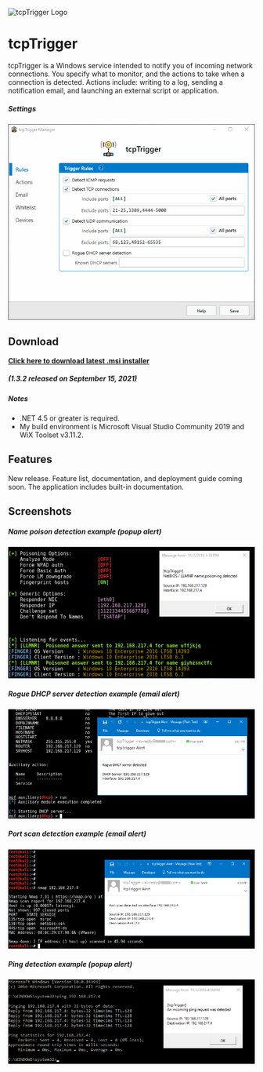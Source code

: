![tcpTrigger Logo](https://github.com/R-Smith/tcpTrigger/raw/master/tcpTrigger.Manager/Resources/tcpTrigger%20Logo.png?raw=true)

tcpTrigger
==========

tcpTrigger is a Windows service intended to notify you of incoming network connections. You specify what to monitor, and the actions to take when a connection is detected. Actions include: writing to a log, sending a notification email, and launching an external script or application.

##### Settings
![Settings](screenshots/settings.gif "Settings Manager")


Download
--------
**[Click here to download latest .msi installer](https://github.com/R-Smith/tcpTrigger/releases/latest/download/tcpTrigger.Setup.msi)**
##### (1.3.2 released on September 15, 2021)

##### Notes
* .NET 4.5 or greater is required.
* My build environment is Microsoft Visual Studio Community 2019 and WiX Toolset v3.11.2.



Features
--------
New release. Feature list, documentation, and deployment guide coming soon. The application includes built-in documentation.



Screenshots
--------------------
##### Name poison detection example (popup alert)
![tcpTrigger name poison detection](https://github.com/R-Smith/supporting-docs/raw/master/tcpTrigger/tcpTrigger.NamePoison.png?raw=true "tcpTrigger name poison detection")

##### Rogue DHCP server detection example (email alert)
![tcpTrigger rogue DHCP server detection](https://github.com/R-Smith/supporting-docs/raw/master/tcpTrigger/tcpTrigger.RogueDHCP.png?raw=true "tcpTrigger rogue DHCP server detection")

##### Port scan detection example (email alert)
![tcpTrigger half-open scan detection](https://github.com/R-Smith/supporting-docs/raw/master/tcpTrigger/tcpTrigger.PortScan.png?raw=true "tcpTrigger half-open scan detection")

##### Ping detection example (popup alert)
![tcpTrigger ping detection](https://github.com/R-Smith/supporting-docs/raw/master/tcpTrigger/tcpTrigger.Ping.png?raw=true "tcpTrigger ping detection")

